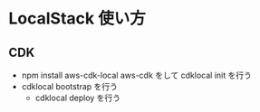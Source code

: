 # LocalStack 使い方

## CDK

- npm install aws-cdk-local aws-cdk をして cdklocal init を行う
- cdklocal bootstrap を行う
  - cdklocal deploy を行う
